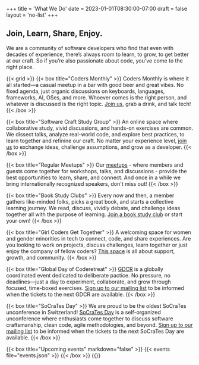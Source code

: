 +++
title = 'What We Do'
date = 2023-01-01T08:30:00-07:00
draft = false
layout = 'no-list'
+++

## Join, Learn, Share, Enjoy.

We are a community of software developers who find that even with decades of
experience, there’s always room to learn, to grow, to get better at our craft.
So if you’re also passionate about code, you’ve come to the right place.

{{< grid >}}
  {{< box title="Coders Monthly" >}}
  Coders Monthly is where it all started—a casual meetup in a bar with good
  beer and great vibes. No fixed agenda, just organic discussions on keyboards,
  languages, frameworks, AI, OSes, and more. Whoever comes is the right person,
  and whatever is discussed is the right topic.
  [Join us](https://www.meetup.com/coders-only/events/), grab a drink, and talk
  tech! 
  {{< /box >}}

  {{< box title="Software Craft Study Group" >}}
  An online space where collaborative study, vivid discussions, and hands-on
  exercises are common. We dissect talks, analyze real-world code, and explore
  best practices, to learn together and refinine our craft. No matter your
  experience level, [join us](https://discord.gg/SR7BZ8RZq7) to exchange ideas,
  challenge assumptions, and grow as a developer.
  {{< /box >}}

  {{< box title="Regular Meetups" >}}
  Our [meetups](https://www.meetup.com/coders-only/events/) - where members and
  guests come together for workshops, talks, and discussions - provide the best
  opportunities to learn, share, and connect.  And once in a while we bring
  internationally recognized speakers, don't miss out!
  {{< /box >}}

  {{< box title="Book Study Clubs" >}}
  Every now and then, a member gathers like-minded folks, picks a great book,
  and starts a collective learning journey. We read, discuss, vividly debate,
  and challenge ideas together all with the purpose of learning. [Join a book
  study club](https://discord.gg/wspK5hdmDB) or start your own!
  {{< /box >}}


  {{< box title="Girl Coders Get Together" >}}
  A welcoming space for women and gender minorities in tech to connect, code,
  and share experiences. Are you looking to work on projects, discuss
  challenges, learn together or just enjoy the company of fellow coders? [This
  space](https://discord.gg/pY5AkYfh) is all about support, growth, and
  community.
  {{< /box >}}

  {{< box title="Global Day of Coderetreat" >}}
  [GDCR](https://www.coderetreat.org/) is a globally coordinated event
  dedicated to deliberate pactice. No pressure, no deadlines—just a day to
  experiment, collaborate, and grow through focused, time-boxed exercises.
  [Sign up to our mailing list](https://buttondown.email/CodersOnly) to be
  informed when the tickets to the next GDCR are available.
  {{< /box >}}

  {{< box title="SoCraTes Day" >}}
  We are proud to be the oldest SoCraTes unconference in Switzerland! [SoCraTes
  Day](https://socrates-day.ch/) is a self-organized unconference where
  enthusiasts come together to discuss software craftsmanship, clean code,
  agile methodologies, and beyond. [Sign up to our mailing
  list](https://buttondown.email/CodersOnly) to be informed when the tickets to
  the next SoCraTes Day are available.
  {{< /box >}}

  {{< box title="Upcoming events" markdown="false" >}}
    {{< events file="events.json" >}}
  {{< /box >}}
{{</grid>}}

